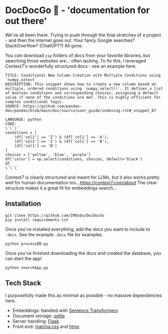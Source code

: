 # DocDocGo 🦆 - 'documentation for out there'

We've all been there. Trying to push through the final stretches of a project - and then the internet goes out. Your fancy Google searches? StackOverflow? (ChatGPT?) All gone.

You *can* download `zip` folders of docs from your favorite libraries, but searching those websites are... often lacking. To fix this, I leveraged Context7's wonderfully structured docs - see an example here.

```
TITLE: Conditional New Column Creation with Multiple Conditions using `numpy.select`
DESCRIPTION: This snippet shows how to create a new column based on multiple, ordered conditions using `numpy.select()`. It defines a list of boolean conditions and corresponding choices, assigning a default value if none of the conditions are met. This is highly efficient for complex conditional logic.
SOURCE: https://github.com/pandas-dev/pandas/blob/main/doc/source/user_guide/indexing.rst#_snippet_87

LANGUAGE: python
CODE:
\`\`\`
conditions = [
    (df['col2'] == 'Z') & (df['col1'] == 'A'),
    (df['col2'] == 'Z') & (df['col1'] == 'B'),
    (df['col1'] == 'B')
]
choices = ['yellow', 'blue', 'purple']
df['color'] = np.select(conditions, choices, default='black')
df
\`\`\`
```

Context7 is clearly structured and meant for LLMs, but it also works pretty well for human documentation too...<https://context7.com/about> The clear structure makes it a great fit for embeddings search...

## Installation

```
git clone https://github.com/IMOsbo/DocDocGo
pip install requirements.txt
```

Once you've installed everything, add the docs you want to include to `.docs`. See the example `.docs` file for examples. 

```
python processDB.py
```

Once you've finished downloading the docs and created the database, you can start the app!

```
python searchApp.py
```

## Tech Stack

I purposefully made this as minimal as possible - no massive dependencies here.

- Embeddings: handled with [Sentence Transformers](https://sbert.net/)
- Document storage: [sqlite](https://sqlite.org/)
- Server handling: [Flask](https://flask.palletsprojects.com/)
- Front end: [matcha.css](https://github.com/lowlighter/matcha) and [htmx](https://htmx.org/)
